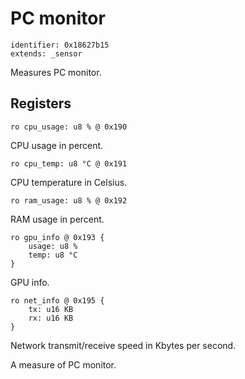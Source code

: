 # PC monitor

    identifier: 0x18627b15
    extends: _sensor

Measures PC monitor.

## Registers

    ro cpu_usage: u8 % @ 0x190

CPU usage in percent.

    ro cpu_temp: u8 °C @ 0x191

CPU temperature in Celsius.

    ro ram_usage: u8 % @ 0x192

RAM usage in percent.

    ro gpu_info @ 0x193 {
        usage: u8 %
        temp: u8 °C
    }

GPU info.

    ro net_info @ 0x195 {
        tx: u16 KB
        rx: u16 KB
    }

Network transmit/receive speed in Kbytes per second.

A measure of PC monitor.
